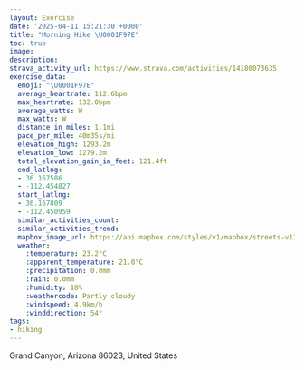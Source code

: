 ```yaml
---
layout: Exercise
date: '2025-04-11 15:21:30 +0000'
title: "Morning Hike \U0001F97E"
toc: true
image:
description:
strava_activity_url: https://www.strava.com/activities/14180073635
exercise_data:
  emoji: "\U0001F97E"
  average_heartrate: 112.6bpm
  max_heartrate: 132.0bpm
  average_watts: W
  max_watts: W
  distance_in_miles: 1.1mi
  pace_per_mile: 40m35s/mi
  elevation_high: 1293.2m
  elevation_low: 1279.2m
  total_elevation_gain_in_feet: 121.4ft
  end_latlng:
  - 36.167586
  - -112.454827
  start_latlng:
  - 36.167809
  - -112.450959
  similar_activities_count:
  similar_activities_trend:
  mapbox_image_url: https://api.mapbox.com/styles/v1/mapbox/streets-v11/static/path-5+787af2-1.0(gaw%7BE%7ChjmTBHFACRLtABDCLB%40CD%3FBCBHHA%3FB%40CCBDB%3FCA%40%40IPDJF%3F%40FB%3FC%3F%40B%3FRDJ%3F%5CJh%40JBFVAHGLGBD%3FDFCPKFHPJJR%3FSCQDBJKCA%40LN%3FDEN%3FPNN%3FDC%40FB%3FBLDMf%40%40FBD%3F%5CBb%40CNBACB%40NB%3FAL%40t%40B%3F%3FPIRD%40%3FF%5BB%3F%40FDD%3FCFDLGP%3F%5CC%3FAL%40JGFGBEHBD%3FX%40BC%40CJIDDBC%3F%40DE%3FA%40PDABFH%3F%5CCI%40e%40BMC%3FA_%40FUAYPg%40%40SHIF_%40FG%3FOFGAm%40IK%3FSGM%3FODSCc%40BICc%40IYBOJHAB%40ACB%3FCEAB%40%3FI%40DGFCv%40HBAd%40EV%40%5EDb%40FL%3FFBREPDL%3FBQ%3FIFB%3FCA%3FC%40%40%40AB%40J%3FHQ%3FEEC%3FBEAHi%40),pin-s-s+e5b22e(-112.45215,36.16804),pin-s-f+89ae00(-112.45588000000002,36.16752999999999)/auto/800x800?access_token=pk.eyJ1Ijoiam9zaGJlY2ttYW4iLCJhIjoiY205eWR2aDd1MWZ6djJrbXc4a3M0bWZleiJ9.XiG9OWkNcZk2QzjJbxLB4A
  weather:
    :temperature: 23.2°C
    :apparent_temperature: 21.0°C
    :precipitation: 0.0mm
    :rain: 0.0mm
    :humidity: 18%
    :weathercode: Partly cloudy
    :windspeed: 4.9km/h
    :winddirection: 54°
tags:
- hiking
---
```

Grand Canyon, Arizona 86023, United States
